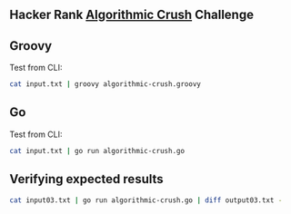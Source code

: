 ## Hacker Rank [Algorithmic Crush](https://www.hackerrank.com/challenges/crush) Challenge

## Groovy
Test from CLI: 
```bash
cat input.txt | groovy algorithmic-crush.groovy
```

## Go
Test from CLI: 
```bash
cat input.txt | go run algorithmic-crush.go
```

## Verifying expected results

```bash
cat input03.txt | go run algorithmic-crush.go | diff output03.txt -
```